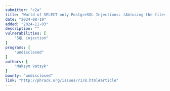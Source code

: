 ```yaml
---
submitter: "c2a"
title: "World of SELECT-only PostgreSQL Injections: (Ab)using the filesystem"
date: "2024-08-19"
added: "2024-11-03"
description: ""
vulnerabilities: [
    "SQL injection"
]
programs: [
    "undisclosed"
]
authors: [
    "Maksym Vatsyk"
]
bounty: "undisclosed"
link: "http://phrack.org/issues/71/8.html#article"
---
```




